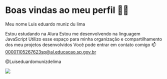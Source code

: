 # Boas vindas ao meu perfil 💙💙
Meu nome Luis eduardo muniz du lima

Estou estudando na Alura
Estou me desenvolvendo na linguagem JavaScript
Utilizo esse espaço para minha organização e compartilhamento dos meu projetos desenvolvidos
Você pode entrar em contato comigo 📫
00001105267623sp@al.educacao.sp.gov.br

@Luiseduardomunizdelima


![](https://tenor.com/pt-BR/view/rain-splash-enjoying-the-rain-playtime-gif-11702110326470281788)
